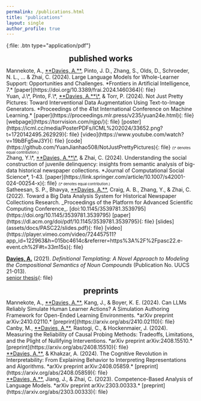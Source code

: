```yaml
---
permalink: /publications.html
title: "publications"
layout: single
author_profile: true
---
```


<style type="text/css">
  /* --- PAGE MODIFICATIONS --- */
  /* doing this with the page allows us to take up everything right of the author profile sidebar -- otherwise, twocol is too narrow */
  .page {   
    padding-right: 0px;
  }
  /* enable two-column mode for everything below page title */
  .page__content {
    columns: 2;
    column-gap: 20px;
    /* column-rule: 1px solid #51555d; */
  }
  /* reduce size of the top margin for h2 (## ...) blocks -- the only one changed is the first ome (2em -> 0em); and centering looks nicer here */
  h2 {
    margin: 0em 0 0.5em;
    text-align: center;
  }

  /* --- CUSTOM DIVS --- */
  /* wrap the full page in <div class="twocol">...</div> to enable two-column mode, and use <div class="break"></div> to end a column and begin the next one */
  .twocol {
    columns: 2;
    column-gap: 10px;
    column-fill: balance;
    column-rule: 2px solid #ff44cc;
    padding: 10px;
  }
  /* column break to start the second column */
  .break {
    break-before: column;
  }
</style>

{:file: .btn type="application/pdf"}

## published works

<div id="wholelearner"></div>
Mannekote, A., <ins>**Davies, A.**</ins>, Pinto, J. D., Zhang, S., Olds, D., Schroeder, N. L., ... & Zhai, C. (2024). Large Language Models for Whole-Learner Support: Opportunities and Challenges. *Frontiers in Artificial Intelligence, 7.*     
[paper](https://doi.org/10.3389/frai.2024.1460364){: file}

<div id="njpp"></div>
Yuan, J.\*, Pinto, F.\*, <ins>**Davies, A.**\*</ins>, & Torr, P. (2024). Not Just Pretty Pictures: Toward Interventional Data Augmentation Using Text-to-Image Generators. *Proceedings of the 41st International Conference on Machine Learning.*     
[paper](https://proceedings.mlr.press/v235/yuan24e.html){: file} [webpage](https://torrvision.com/njpp/){: file} [poster](https://icml.cc/media/PosterPDFs/ICML%202024/33652.png?t=1720142495.262929){: file} [video](https://www.youtube.com/watch?v=19bBFg5wJ3Y){: file} [code](https://github.com/YuanJianhao508/NotJustPrettyPictures){: file}     
<span style="font-size:0.67em;">(\* denotes equal contribution.)</span>

<div id="judel2"></div>
Zhang, Y.\*, <ins>**Davies, A.**\*</ins>, & Zhai, C. (2024). Understanding the social construction of juvenile delinquency: insights from semantic analysis of big-data historical newspaper collections. *Journal of Computational Social Science*, 1-43.     
[paper](https://link.springer.com/article/10.1007/s42001-024-00254-x){: file}     
<span style="font-size:0.67em;">(\* denotes equal contribution.)</span>

<div id="judel"></div>
Satheesan, S. P., Bhavya, <ins>**Davies, A.**</ins>, Craig, A. B., Zhang, Y., & Zhai, C. (2022). Toward a Big Data Analysis System for Historical Newspaper Collections Research. _Proceedings of the Platform for Advanced Scientific Computing Conference_. [doi:10.1145/3539781.3539795](https://doi.org/10.1145/3539781.3539795)  
[paper](https://dl.acm.org/doi/pdf/10.1145/3539781.3539795){: file} [slides](assets/docs/PASC22/slides.pdf){: file} [video](https://player.vimeo.com/video/724457511?app_id=122963&h=015bc4614c&referrer=https%3A%2F%2Fpasc22.e-event.ch%2F#t=33m15s){: file}

<ins>**Davies, A.**</ins> (2021). *Definitional Templating: A Novel Approach to Modeling the Compositional Semantics of Noun Compounds* (Publication No. UUCS 21-013).  
[senior thesis](https://www.cs.utah.edu/docs/techreports/2021/PDF/UUCS-21-013.pdf){: file}

<div class="break"></div>

## preprints

<div id="simlearner"></div>
Mannekote, A., <ins>**Davies, A.**</ins>, Kang, J., & Boyer, K. E. (2024). Can LLMs Reliably Simulate Human Learner Actions? A Simulation Authoring Framework for Open-Ended Learning Environments. *arXiv preprint arXiv:2410.02110.*
[preprint](https://arxiv.org/abs/2410.02110){: file}

<div id="cpreliable"></div>
Canby, M., <ins>**Davies, A.**</ins>, Rastogi, C., & Hockenmaier, J. (2024). Measuring the Reliability of Causal Probing Methods: Tradeoffs, Limitations, and the Plight of Nullifying Interventions. *arXiv preprint arXiv:2408.15510.*
[preprint](https://arxiv.org/abs/2408.15510){: file}

<div id="coginterp"></div>
<ins>**Davies, A.**</ins>, & Khakzar, A. (2024). The Cognitive Revolution in Interpretability: From Explaining Behavior to Interpreting Representations and Algorithms. *arXiv preprint arXiv:2408.05859.*
[preprint](https://arxiv.org/abs/2408.05859){: file}

<div id="calm"></div>
<ins>**Davies, A.**</ins>, Jiang, J., & Zhai, C. (2023). Competence-Based Analysis of Language Models. *arXiv preprint arXiv:2303.00333.*     
[preprint](https://arxiv.org/abs/2303.00333){: file}
